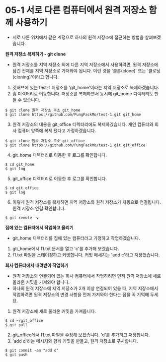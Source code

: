 # 05-1 서로 다른 컴퓨터에서 원격 저장소 함께 사용하기
- 서로 다른 위치에서 같은 계정으로 하나의 원격 저장소에 접근하는 방법을 살펴보겠습니다.

**원격 저장소 복제하기 - git clone**
- 원격 저장소를 지역 저장소 외에 다른 지역 저장소에서 사용하려면, 원격 저장소에 담긴 전체를 지역 저장소로 가져와야 됩니다. 이런 것을 '클론(clone)' 또는 '클로닝(cloning)'이라고 합니다.

1. 깃허브에 있는 test-1 저장소를 'git_home'이라는 지역 저장소로 복제하겠습니다.
2. 홈 디렉터리로 이동합니다. 저장소를 복제하면서 동시에 git_home 디렉터리도 만들 수 있습니다.
```
$ git clone 원격 저장소 주소 git_home
$ git clone https://github.com/PungFackMo/test-1.git git_home
```

3. 원격 저장소의 내용을 git_office 디렉터리에도 복제하겠습니다. 개인 컴퓨터와 회사 컴퓨터 양쪽에 복제 됐다고 가정하겠습니다.
```
$ git clone 원격 저장소 주소 git_office
$ git clone https://github.com/PungFackMo/test-1.git git_office
```
4. git_home 디렉터리로 이동한 후 로그를 확인합니다.
```
$ cd git_home
$ git log
```
5. git_office 디렉터리로 이동한 후 로그를 확인합니다.
```
$ cd git_office
$ git log
```
6. 이렇게 원격 저장소를 복제하면 지역 저장소와 원격 저장소가 자동으로 연결됩니다. 원격 저장소 연결 확인합니다.
```
$ git remote -v
```

**집에 있는 컴퓨터에서 작업하고 올리기**
- git_home 디렉터리를 집에 있는 컴퓨터라고 가정하고 작업하겠습니다.

1. gti_home에서 f1.txt 문서를 열고 'c'를 추가해 보겠습니다.
2. f1.txt 파일을 스테이징하고 커밋합니다. 커밋 메세지는 'add c'라고 저장했습니다.

**회사 컴퓨터에서 내려받아 작업하기**
- 원격 저장소와 연결되어 있는 회사 컴퓨터에서 작업하려면 먼저 원격 저장소에 새로 올라온 커밋을 가져와야 합니다.
- 하나의 원격 저장소에 지역 저장소가 2개 이상 연결되어 있을 때, 지역 저장소에서 작업하려면 원격 저장소의 변경 사항을 먼저 가져와야 한다는 점을 꼭 기억해 두세요.

1. 원격 저장소에 새로 울라온 커밋을 가져옵니다.
```
$ cd ~/git_office
$ git pull
```
2. git_office에서 f1.txt 파일을 수정해 보겠습니다. 'd'를 추가하고 저장합니다.
3. 'add d'라는 메시지와 함께 커밋을 만들고, 원격 저장소로 푸시합니다.
```
$ git commit -am "add d"
$ git push
```